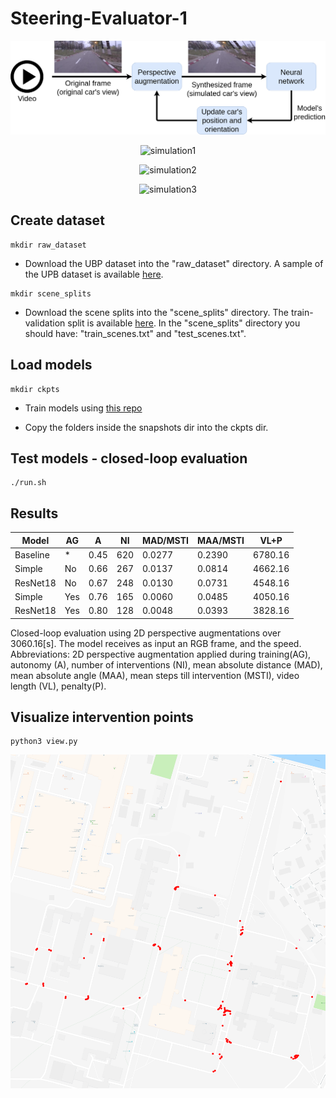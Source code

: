 # Steering-Evaluator-1

<p align="center">
  <img src="sample/simulator.png" alt="pipeline" />
</p>

<p align="center">
  <img src="sample/sample1.gif" alt="simulation1" />
</p>

<p align="center">
  <img src="sample/sample2.gif" alt="simulation2"/>
</p>  
  
<p align="center">
  <img src="sample/sample3.gif" alt="simulation3"/>
</p>


## Create dataset

```shell
mkdir raw_dataset
```

* Download the UBP dataset into the "raw_dataset" directory. A sample of the UPB dataset is available <a href="https://drive.google.com/drive/folders/1p_2-_Xo-Wd9MCnkYqPfGyKs2BnbeApqn?usp=sharing">here</a>.

```shell
mkdir scene_splits
```

* Download the scene splits into the "scene_splits" directory. The train-validation split is available <a href="https://github.com/RobertSamoilescu/UPB-Dataset-Split">here</a>.
In the "scene_splits" directory you should have: "train_scenes.txt" and "test_scenes.txt".


## Load models

```shell
mkdir ckpts
```

* Train models using <a href="https://github.com/RobertSamoilescu/Steering-Network-1">this repo</a>

* Copy the folders inside the snapshots dir into the ckpts dir.

## Test models - closed-loop evaluation

```shell
./run.sh
```

## Results

|Model      | AG | A     | NI     | MAD/MSTI| MAA/MSTI | VL+P   |
|-----------|----|-------|--------|---------|----------|--------|
|Baseline   | *  | 0.45  | 620    | 0.0277  | 0.2390   |6780.16 |     
|Simple     | No | 0.66  | 267    | 0.0137  | 0.0814   |4662.16 |
|ResNet18   | No | 0.67  | 248    | 0.0130  | 0.0731   |4548.16 |
|Simple     | Yes| 0.76  | 165    | 0.0060  | 0.0485   |4050.16 |
|ResNet18   | Yes| 0.80  | 128    | 0.0048  | 0.0393   |3828.16 |

Closed-loop evaluation using 2D perspective augmentations over $3060.16$[s]. The model receives as input an RGB frame, and the speed. Abbreviations: 2D perspective augmentation applied during training(AG), autonomy (A), number of interventions (NI), mean absolute distance (MAD), mean absolute angle (MAA), mean steps till intervention (MSTI), video length (VL), penalty(P).

## Visualize intervention points
```shell
python3 view.py
```

<p align="center">
  <img <img src="sample/interventions.png" alt="interventions" width="512" />
</p>
